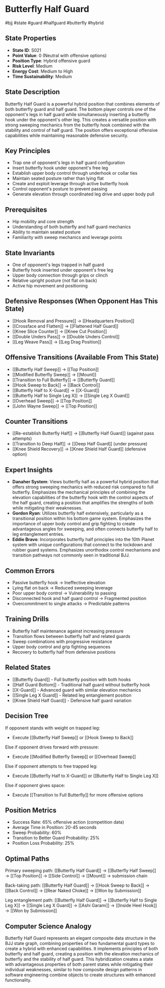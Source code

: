 # Butterfly Half Guard
#bjj #state #guard #halfguard #butterfly #hybrid

## State Properties
- **State ID**: S021
- **Point Value**: 0 (Neutral with offensive options)
- **Position Type**: Hybrid offensive guard
- **Risk Level**: Medium
- **Energy Cost**: Medium to High
- **Time Sustainability**: Medium

## State Description
Butterfly Half Guard is a powerful hybrid position that combines elements of both butterfly guard and half guard. The bottom player controls one of the opponent's legs in half guard while simultaneously inserting a butterfly hook under the opponent's other leg. This creates a versatile position with strong sweeping mechanics from the butterfly hook combined with the stability and control of half guard. The position offers exceptional offensive capabilities while maintaining reasonable defensive security.

## Key Principles
- Trap one of opponent's legs in half guard configuration
- Insert butterfly hook under opponent's free leg
- Establish upper body control through underhook or collar ties
- Maintain seated posture rather than lying flat
- Create and exploit leverage through active butterfly hook
- Control opponent's posture to prevent passing
- Generate elevation through coordinated leg drive and upper body pull

## Prerequisites
- Hip mobility and core strength
- Understanding of both butterfly and half guard mechanics
- Ability to maintain seated posture
- Familiarity with sweep mechanics and leverage points

## State Invariants
- One of opponent's legs trapped in half guard
- Butterfly hook inserted under opponent's free leg
- Upper body connection through grips or clinch
- Relative upright posture (not flat on back)
- Active hip movement and positioning

## Defensive Responses (When Opponent Has This State)
- [[Hook Removal and Pressure]] → [[Headquarters Position]]
- [[Crossface and Flatten]] → [[Flattened Half Guard]]
- [[Knee Slice Counter]] → [[Knee Cut Position]]
- [[Double Unders Pass]] → [[Double Unders Control]]
- [[Leg Weave Pass]] → [[Leg Drag Position]]

## Offensive Transitions (Available From This State)
- [[Butterfly Half Sweep]] → [[Top Position]]
- [[Modified Butterfly Sweep]] → [[Mount]]
- [[Transition to Full Butterfly]] → [[Butterfly Guard]]
- [[Hook Sweep to Back]] → [[Back Control]]
- [[Butterfly Half to X-Guard]] → [[X-Guard]]
- [[Butterfly Half to Single Leg X]] → [[Single Leg X Guard]]
- [[Overhead Sweep]] → [[Top Position]]
- [[John Wayne Sweep]] → [[Top Position]]

## Counter Transitions
- [[Re-establish Butterfly Half]] → [[Butterfly Half Guard]] (against pass attempts)
- [[Transition to Deep Half]] → [[Deep Half Guard]] (under pressure)
- [[Knee Shield Recovery]] → [[Knee Shield Half Guard]] (defensive option)

## Expert Insights
- **Danaher System**: Views butterfly half as a powerful hybrid position that offers strong sweeping mechanics with reduced risk compared to full butterfly. Emphasizes the mechanical principles of combining the elevation capabilities of the butterfly hook with the control aspects of the half guard, creating a position that amplifies the strengths of both while mitigating their weaknesses.
- **Gordon Ryan**: Utilizes butterfly half extensively, particularly as a transitional position within his bottom game system. Emphasizes the importance of upper body control and grip fighting to create advantageous angles for sweeping, and often connects butterfly half to leg entanglement entries.
- **Eddie Bravo**: Incorporates butterfly half principles into the 10th Planet system with unique configurations that connect to the lockdown and rubber guard systems. Emphasizes unorthodox control mechanisms and transition pathways not commonly seen in traditional BJJ.

## Common Errors
- Passive butterfly hook → Ineffective elevation
- Lying flat on back → Reduced sweeping leverage
- Poor upper body control → Vulnerability to passing
- Disconnected hook and half guard control → Fragmented position
- Overcommitment to single attacks → Predictable patterns

## Training Drills
- Butterfly half maintenance against increasing pressure
- Transition flows between butterfly half and related guards
- Sweep combinations with progressive resistance
- Upper body control and grip fighting sequences
- Recovery to butterfly half from defensive positions

## Related States
- [[Butterfly Guard]] - Full butterfly position with both hooks
- [[Half Guard Bottom]] - Traditional half guard without butterfly hook
- [[X-Guard]] - Advanced guard with similar elevation mechanics
- [[Single Leg X Guard]] - Related leg entanglement position
- [[Knee Shield Half Guard]] - Defensive half guard variation

## Decision Tree
If opponent stands with weight on trapped leg:
- Execute [[Butterfly Half Sweep]] or [[Hook Sweep to Back]]

Else if opponent drives forward with pressure:
- Execute [[Modified Butterfly Sweep]] or [[Overhead Sweep]]

Else if opponent attempts to free trapped leg:
- Execute [[Butterfly Half to X-Guard]] or [[Butterfly Half to Single Leg X]]

Else if opponent gives space:
- Execute [[Transition to Full Butterfly]] for more offensive options

## Position Metrics
- Success Rate: 65% offensive action (competition data)
- Average Time in Position: 20-45 seconds
- Sweep Probability: 60%
- Transition to Better Guard Probability: 25%
- Position Loss Probability: 25%

## Optimal Paths
Primary sweeping path:
[[Butterfly Half Guard]] → [[Butterfly Half Sweep]] → [[Top Position]] → [[Side Control]] → [[Mount]] → submission chain

Back-taking path:
[[Butterfly Half Guard]] → [[Hook Sweep to Back]] → [[Back Control]] → [[Rear Naked Choke]] → [[Won by Submission]]

Leg entanglement path:
[[Butterfly Half Guard]] → [[Butterfly Half to Single Leg X]] → [[Single Leg X Guard]] → [[Ashi Garami]] → [[Inside Heel Hook]] → [[Won by Submission]]

## Computer Science Analogy
Butterfly Half Guard represents an elegant composite data structure in the BJJ state graph, combining properties of two fundamental guard types to create a hybrid with enhanced capabilities. It implements principles of both butterfly and half guard, creating a position with the elevation mechanics of butterfly and the stability of half guard. This hybridization creates a state with advantageous properties of both parent states while mitigating their individual weaknesses, similar to how composite design patterns in software engineering combine objects to create structures with enhanced functionality.
